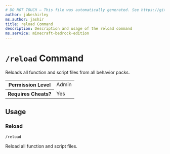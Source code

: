 ```yaml
---
# DO NOT TOUCH — This file was automatically generated. See https://github.com/mojang/minecraftapidocsgenerator to modify descriptions, examples, etc.
author: jakeshirley
ms.author: jashir
title: reload Command
description: Description and usage of the reload command
ms.service: minecraft-bedrock-edition
---
```

# `/reload` Command
Reloads all function and script files from all behavior packs.

<table>
  <tr>
    <th>Permission Level</th>
    <td>Admin</td>
  </tr>
  <tr>
    <th>Requires Cheats?</th>
    <td>Yes</td>
  </tr>
</table>

## Usage
### Reload
`/reload`

Reload all function and script files.
